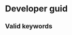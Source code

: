 # Developer guid
## Valid keywords 
```cpp  ,as  ,asm  ,assert  ,async  ,awit  ,bool  ,break  ,catch  ,char  ,class  ,const  ,const  ,continue  ,cte  ,cte?  ,delete  ,double  ,else  ,enum  ,explicit  ,export  ,extern  ,false  ,float  ,fn  ,for  ,from  ,if  ,import  ,in  ,inline  ,int  ,match  ,mod  ,namespace  ,new  ,op  ,orderby  ,priv  ,pub  ,return  ,select  ,self  ,sizeof  ,static  ,struct  ,this  ,throw  ,trait  ,true  ,try  ,typedef  ,typeid  ,typename  ,uint  ,unsigned  ,using  ,void  ,where  ,while  ,yield
```
